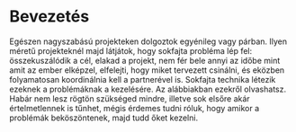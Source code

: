 # Bevezetés

Egészen nagyszabású projekteken dolgoztok egyénileg vagy párban. Ilyen méretű projekteknél majd látjátok, hogy sokfajta probléma lép fel: összekuszálódik a cél, elakad a projekt, nem fér bele annyi az időbe mint amit az ember elképzel, elfelejti, hogy miket tervezett csinálni, és eközben folyamatosan koordinálnia kell a partnerével is. Sokfajta technika létezik ezeknek a problémáknak a kezelésére. Az alábbiakban ezekről olvashatsz. Habár nem lesz rögtön szükséged mindre, illetve sok elsőre akár értelmetlennek is tűnhet, mégis érdemes tudni róluk, hogy amikor a problémák beköszöntenek, majd tudd őket kezelni.

